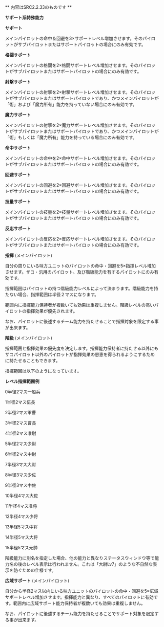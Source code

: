 ** 内容はSRC2.2.33のものです **

**サポート系特殊能力**

**サポート**

メインパイロットの命中＆回避を3×サポートレベル増加させます。そのパイロットがサブパイロットまたはサポートパイロットの場合にのみ有効です。

**格闘サポート**

メインパイロットの格闘を2×格闘サポートレベル増加させます。そのパイロットがサブパイロットまたはサポートパイロットの場合にのみ有効です。

**射撃サポート**

メインパイロットの射撃を2×射撃サポートレベル増加させます。そのパイロットがサブパイロットまたはサポートパイロットであり、かつメインパイロットが「術」および「魔力所有」能力を持っていない場合にのみ有効です。

**魔力サポート**

メインパイロットの射撃を2×魔力サポートレベル増加させます。そのパイロットがサブパイロットまたはサポートパイロットであり、かつメインパイロットが「術」もしくは「魔力所有」能力を持っている場合にのみ有効です。

**命中サポート**

メインパイロットの命中を2×命中サポートレベル増加させます。そのパイロットがサブパイロットまたはサポートパイロットの場合にのみ有効です。

**回避サポート**

メインパイロットの回避を2×回避サポートレベル増加させます。そのパイロットがサブパイロットまたはサポートパイロットの場合にのみ有効です。

**技量サポート**

メインパイロットの技量を2×技量サポートレベル増加させます。そのパイロットがサブパイロットまたはサポートパイロットの場合にのみ有効です。

**反応サポート**

メインパイロットの反応を2×反応サポートレベル増加させます。そのパイロットがサブパイロットまたはサポートパイロットの場合にのみ有効です。

**指揮** (メインパイロット)

自分の周りにいる味方ユニットのパイロットの命中・回避を5×指揮レベル増加させます。ザコ・汎用のパイロット、及び階級能力を有するパイロットにのみ有効です。

指揮範囲はパイロットの持つ階級能力レベルによって決まります。階級能力を持たない場合、指揮範囲は半径２マスになります。

範囲内に指揮能力保持者が複数いても効果は重複しません。階級レベルの高いパイロットの指揮効果が優先されます。

なお、パイロットに後述するチーム能力を持たせることで指揮対象を限定する事が出来ます。

**階級** (メインパイロット)

指揮範囲と指揮効果の優先度を決定します。指揮能力保持者に持たせる以外にもザコパイロット以外のパイロットが指揮効果の恩恵を得られるようにするために持たせることもできます。

指揮範囲は以下のようになっています。

**レベル指揮範囲例**

0半径2マス一般兵

1半径2マス伍長

2半径2マス軍曹

3半径2マス曹長

4半径2マス准尉

5半径2マス少尉

6半径2マス中尉

7半径3マス大尉

8半径3マス少佐

9半径3マス中佐

10半径4マス大佐

11半径4マス准将

12半径4マス少将

13半径5マス中将

14半径5マス大将

15半径5マス元帥

階級能力に別名を指定した場合、他の能力と異なりステータスウィンドウ等で能力名の後のレベル表示は行われません。これは「大尉Lv7」のような不自然な表示を防ぐための仕様です。

**広域サポート** (メインパイロット)

自分から半径2マス以内にいる味方ユニットのパイロットの命中・回避を5×広域サポートレベル増加させます。指揮能力と異なり、すべてのパイロットに有効です。範囲内に広域サポート能力保持者が複数いても効果は重複しません。

なお、パイロットに後述するチーム能力を持たせることでサポート対象を限定する事が出来ます。
